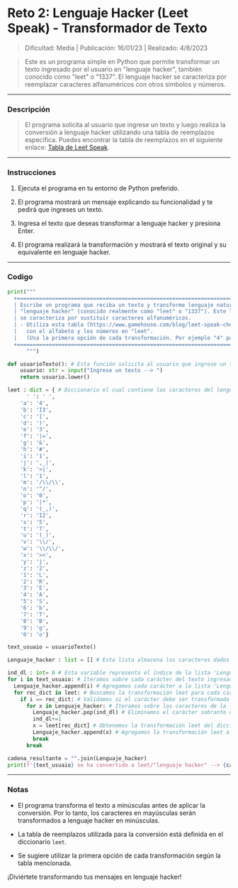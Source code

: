 # Reto 2: Lenguaje Hacker (Leet Speak) - Transformador de Texto

> Dificultad: Media | Publicación: 16/01/23 | Realizado: 4/8/2023

>Este es un programa simple en Python que permite transformar un texto ingresado por el usuario en "lenguaje hacker", también conocido como "leet" o "1337". El lenguaje hacker se caracteriza por reemplazar caracteres alfanuméricos con otros símbolos y números.

------------


### Descripción

>El programa solicita al usuario que ingrese un texto y luego realiza la conversión a lenguaje hacker utilizando una tabla de reemplazos específica. Puedes encontrar la tabla de reemplazos en el siguiente enlace: [Tabla de Leet Speak](https://www.gamehouse.com/blog/leet-speak-cheat-sheet/).

------------

### Instrucciones

1. Ejecuta el programa en tu entorno de Python preferido.

2. El programa mostrará un mensaje explicando su funcionalidad y te pedirá que ingreses un texto.

3. Ingresa el texto que deseas transformar a lenguaje hacker y presiona Enter.

4. El programa realizará la transformación y mostrará el texto original y su equivalente en lenguaje hacker.

-----------
### Codigo
```python
print("""
  +===============================================================================+
  | Escribe un programa que reciba un texto y transforme lenguaje natural a       |
  | "lenguaje hacker" (conocido realmente como "leet" o "1337"). Este lenguaje    |
  | se caracteriza por sustituir caracteres alfanuméricos.                        |
  | - Utiliza esta tabla (https://www.gamehouse.com/blog/leet-speak-cheat-sheet/) |
  |   con el alfabeto y los números en "leet".                                    |
  |   (Usa la primera opción de cada transformación. Por ejemplo "4" para la "a") |
  +===============================================================================+
      """)

def usuarioTexto(): # Esta función solicita al usuario que ingrese un texto y devuelve la entrada como una cadena/str.
    usuario: str = input("Ingrese un texto --> ")
    return usuario.lower()

leet : dict = { # Diccionario el cual contiene los caracteres del lenguaje leet según el alfabeto.
      ' ': ' ',
    'a': '4',
    'b': 'I3',
    'c': '[',
    'd': ')',
    'e': '3',
    'f': '|=',
    'g': '&',
    'h': '#',
    'i': '1',
    'j': ',_|',
    'k': '>|',
    'l': '1',
    'm': '/\\/\\',
    'n': '^/',
    'o': '0',
    'p': '|*',
    'q': '(_,)',
    'r': 'I2',
    's': '5',
    't': '7',
    'u': '(_)',
    'v': '\\/',
    'w': '\\/\\/',
    'x': '><',
    'y': 'j',
    'z': '2',
    '1': 'L',
    '2': 'R',
    '3': 'E',
    '4': 'A',
    '5': 'S',
    '6': 'b',
    '7': 'T',
    '8': 'B',
    '9': 'g',
    '0': 'o'}

text_usuaio = usuarioTexto()

Lenguaje_hacker : list = [] # Esta lista almacena los caracteres dados por el usuario y luego dentro de ella se convierten al lenguaje leet.

ind_dl : int= 0 # Esta variable representa el índice de la lista 'Lenguaje_hacker'.
for i in text_usuaio: # Iteramos sobre cada carácter del texto ingresado por el usuario.
  Lenguaje_hacker.append(i) # Agregamos cada carácter a la lista 'Lenguaje_hacker'.
  for rec_dict in leet: # Buscamos la transformación leet para cada carácter y lo agregamos a la lista.
    if i == rec_dict: # Validamos si el carácter debe ser transformado a leet.
      for x in Lenguaje_hacker: # Iteramos sobre los caracteres de la lista 'Lenguaje_hacker' para reemplazar el carácter.
        Lenguaje_hacker.pop(ind_dl) # Eliminamos el carácter sobrante de la lista.
        ind_dl+=1
        x = leet[rec_dict] # Obtenemos la transformación leet del diccionario.
        Lenguaje_hacker.append(x) # Agregamos la transformación leet a la lista.
        break
      break

cadena_resultante = "".join(Lenguaje_hacker) 
print(f'{text_usuaio} se ha convertido a leet/"lenguaje hacker" --> {cadena_resultante}')
```

------------


### Notas

- El programa transforma el texto a minúsculas antes de aplicar la conversión. Por lo tanto, los caracteres en mayúsculas serán transformados a lenguaje hacker en minúsculas.

- La tabla de reemplazos utilizada para la conversión está definida en el diccionario `leet`.

- Se sugiere utilizar la primera opción de cada transformación según la tabla mencionada.

¡Diviértete transformando tus mensajes en lenguaje hacker!


